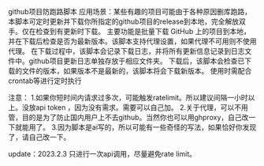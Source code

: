 github项目防跑路脚本
应用场景：某些有趣的项目可能由于各种原因删库跑路，本脚本可定时更新并下载你所指定的github项目的release到本地，完全解放双手。仅在检查到有更新时下载。
主要功能是批量下载 GitHub 上的项目到本地，并在下载后检查是否为最新版本。该脚本支持代理设置，如果代理不可用则不使用代理。
在下载过程中，该脚本会记录下载日志，并将所有更新信息记录到日志文件中。github项目更新日志单独存放于相应文件夹。
下载后，该脚本会检查已下载的文件的版本，如果版本不是最新的，该脚本将会下载新版本。
使用时需配合crontab等进行定时执行

注意：
1.如果你短时间内请求过多次，可能触发ratelimit。所以建议间隔一小时以上。没放api token ，因为没有需求。需要可以自己加。
2.关于代理，可以不用管，目的是为了防止国内用户上不去github。当然你也可以用ghproxy，自己改一下就能用了。
3.因为脚本是ai写的，所以可能有一些奇怪的写法，如果恰好你发现了，请自己改一下。

update：2023.2.3 只进行一次api调用，尽量避免rate limit。
